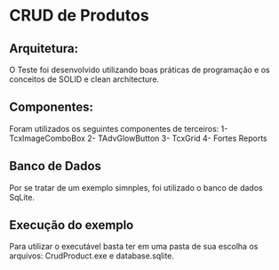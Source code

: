 # CRUD de Produtos

## Arquitetura:
O Teste foi desenvolvido utilizando boas práticas de programação e os conceitos de SOLID e clean architecture.
## Componentes:
Foram utilizados os seguintes componentes de terceiros:
1- TcxImageComboBox
2- TAdvGlowButton
3- TcxGrid
4- Fortes Reports
## Banco de Dados
Por se tratar de um exemplo simnples, foi utilizado o banco de dados SqLite.
## Execução do exemplo
Para utilizar o executável basta ter em uma pasta de sua escolha os arquivos: CrudProduct.exe e database.sqlite. 
